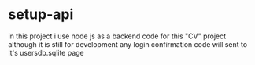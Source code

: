 # setup-api

in this project i use node js as a backend code for this "CV" project although it is still for development
 any login confirmation code will sent to it's usersdb.sqlite page
